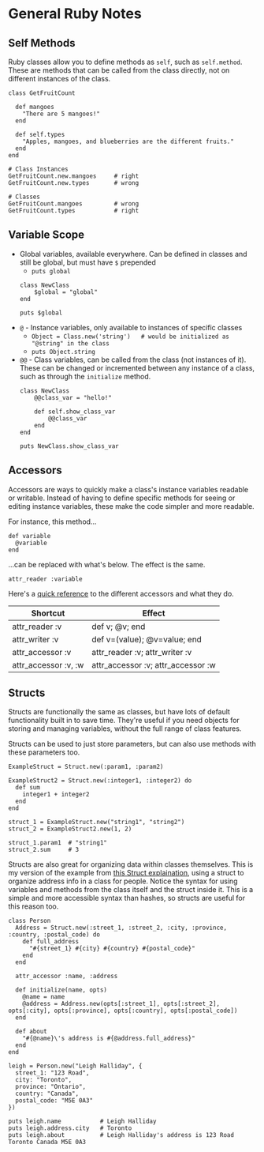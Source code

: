 # General Ruby Notes

## Self Methods

Ruby classes allow you to define methods as `self`, such as `self.method`. These are methods that can be called from the class directly, not on different instances of the class.

```
class GetFruitCount

  def mangoes
    "There are 5 mangoes!"
  end

  def self.types
    "Apples, mangoes, and blueberries are the different fruits."
  end
end

# Class Instances
GetFruitCount.new.mangoes     # right
GetFruitCount.new.types       # wrong

# Classes
GetFruitCount.mangoes         # wrong
GetFruitCount.types           # right
```

## Variable Scope

* Global variables, available everywhere. Can be defined in classes and still be global, but must have `$` prepended
    - `puts global`
    ```
    class NewClass
        $global = "global"
    end

    puts $global
    ```
* `@` - Instance variables, only available to instances of specific classes
    - `Object = Class.new('string')   # would be initialized as "@string" in the class`
    - `puts Object.string`
* `@@` - Class variables, can be called from the class (not instances of it). These can be changed or incremented between any instance of a class, such as through the `initialize` method.
    ```
    class NewClass
        @@class_var = "hello!"

        def self.show_class_var
            @@class_var
        end
    end

    puts NewClass.show_class_var
    ```

## Accessors

Accessors are ways to quickly make a class's instance variables readable or writable. Instead of having to define specific methods for seeing or editing instance variables, these make the code simpler and more readable.

For instance, this method...

```
def variable
  @variable
end
```

...can be replaced with what's below. The effect is the same.

```
attr_reader :variable
```

Here's a [quick reference](http://www.rubyist.net/~slagell/ruby/accessors.html) to the different accessors and what they do.

| Shortcut             | Effect                             |
|----------------------|------------------------------------|
| attr_reader :v       | def v; @v; end                     |
| attr_writer :v       | def v=(value); @v=value; end       |
| attr_accessor :v     | attr_reader :v; attr_writer :v     |
| attr_accessor :v, :w | attr_accessor :v; attr_accessor :w |

## Structs

Structs are functionally the same as classes, but have lots of default functionality built in to save time. They're useful if you need objects for storing and managing variables, without the full range of class features.

Structs can be used to just store parameters, but can also use methods with these parameters too.

```
ExampleStruct = Struct.new(:param1, :param2)

ExampleStruct2 = Struct.new(:integer1, :integer2) do
  def sum
    integer1 + integer2
  end
end

struct_1 = ExampleStruct.new("string1", "string2")
struct_2 = ExampleStruct2.new(1, 2)

struct_1.param1  # "string1"
struct_2.sum     # 3
```

Structs are also great for organizing data within classes themselves. This is my version of the example from [this Struct explaination](https://www.leighhalliday.com/ruby-struct), using a struct to organize address info in a class for people. Notice the syntax for using variables and methods from the class itself and the struct inside it. This is a simple and more accessible syntax than hashes, so structs are useful for this reason too.

```
class Person
  Address = Struct.new(:street_1, :street_2, :city, :province, :country, :postal_code) do
    def full_address
      "#{street_1} #{city} #{country} #{postal_code}"
    end
  end

  attr_accessor :name, :address

  def initialize(name, opts)
    @name = name
    @address = Address.new(opts[:street_1], opts[:street_2], opts[:city], opts[:province], opts[:country], opts[:postal_code])
  end

  def about
    "#{@name}\'s address is #{@address.full_address}"
  end
end

leigh = Person.new("Leigh Halliday", {
  street_1: "123 Road",
  city: "Toronto",
  province: "Ontario",
  country: "Canada",
  postal_code: "M5E 0A3"
})

puts leigh.name           # Leigh Halliday
puts leigh.address.city   # Toronto
puts leigh.about          # Leigh Halliday's address is 123 Road Toronto Canada M5E 0A3
```
